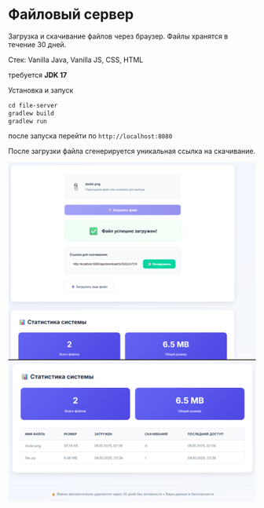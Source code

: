 # Файловый сервер

Загрузка и скачивание файлов через браузер. Файлы хранятся в течение 30 дней.

Стек: Vanilla Java, Vanilla JS, CSS, HTML

требуется **JDK 17**

Установка и запуск
```
cd file-server
gradlew build
gradlew run
```

после запуска перейти по
`http://localhost:8080`

После загрузки файла сгенерируется уникальная ссылка на скачивание.


![1](img/task2.1.png)
![1](img/task2.2.png)
